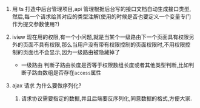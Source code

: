 1. 用 ts 打造中后台管理项目,api 管理根据后台写的接口文档自动生成接口类型,然后,每一个请求给其对应的类型注解(使用的时候是否也要定义一个变量专门作为提交参数使用?)
2. iview 现在用的权限,有一个小问题,就是当某个一级路由下一个页面具有权限另外的页面不具有权限,那么当用户没有带有权限控制的页面权限时,不用权限控制的页面也不会显示,因为一级路由被隐藏掉了

   - 一级路由 判断子路由长度是否等于权限数组长度或者其他类型判断,比如判断子路由数组是否存在`access`属性
3. ajax 请求 为什么要做序列化?
   1. 请求协议需要指定的数据,并且后端要反序列化,同意数据的格式,方便大家.
